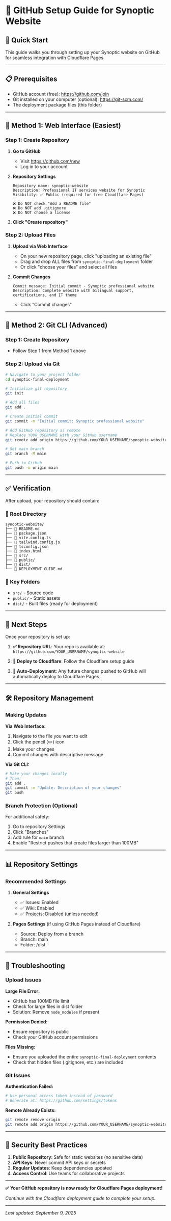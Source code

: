# 🐙 GitHub Setup Guide for Synoptic Website

## 🎯 Quick Start

This guide walks you through setting up your Synoptic website on GitHub for seamless integration with Cloudflare Pages.

---

## 📋 Prerequisites

- GitHub account (free): https://github.com/join
- Git installed on your computer (optional): https://git-scm.com/
- The deployment package files (this folder)

---

## 🚀 Method 1: Web Interface (Easiest)

### Step 1: Create Repository

1. **Go to GitHub**
   - Visit https://github.com/new
   - Log in to your account

2. **Repository Settings**
   ```
   Repository name: synoptic-website
   Description: Professional IT services website for Synoptic
   Visibility: ✅ Public (required for free Cloudflare Pages)
   
   ❌ Do NOT check "Add a README file"
   ❌ Do NOT add .gitignore
   ❌ Do NOT choose a license
   ```

3. **Click "Create repository"**

### Step 2: Upload Files

1. **Upload via Web Interface**
   - On your new repository page, click "uploading an existing file"
   - Drag and drop ALL files from `synoptic-final-deployment` folder
   - Or click "choose your files" and select all files

2. **Commit Changes**
   ```
   Commit message: Initial commit - Synoptic professional website
   Description: Complete website with bilingual support, certifications, and IT theme
   ```
   - Click "Commit changes"

---

## 🚀 Method 2: Git CLI (Advanced)

### Step 1: Create Repository
- Follow Step 1 from Method 1 above

### Step 2: Upload via Git

```bash
# Navigate to your project folder
cd synoptic-final-deployment

# Initialize git repository
git init

# Add all files
git add .

# Create initial commit
git commit -m "Initial commit: Synoptic professional website"

# Add GitHub repository as remote
# Replace YOUR_USERNAME with your GitHub username
git remote add origin https://github.com/YOUR_USERNAME/synoptic-website.git

# Set main branch
git branch -M main

# Push to GitHub
git push -u origin main
```

---

## ✅ Verification

After upload, your repository should contain:

### 📁 Root Directory
```
synoptic-website/
├── 📄 README.md
├── 📄 package.json
├── 📄 vite.config.ts
├── 📄 tailwind.config.js
├── 📄 tsconfig.json
├── 📄 index.html
├── 📁 src/
├── 📁 public/
├── 📁 dist/
└── 📄 DEPLOYMENT_GUIDE.md
```

### 📁 Key Folders
- `src/` - Source code
- `public/` - Static assets
- `dist/` - Built files (ready for deployment)

---

## 🔗 Next Steps

Once your repository is set up:

1. **✅ Repository URL**: Your repo is available at:
   `https://github.com/YOUR_USERNAME/synoptic-website`

2. **🚀 Deploy to Cloudflare**: Follow the Cloudflare setup guide

3. **🔄 Auto-Deployment**: Any future changes pushed to GitHub will automatically deploy to Cloudflare Pages

---

## 🛠️ Repository Management

### Making Updates

**Via Web Interface:**
1. Navigate to the file you want to edit
2. Click the pencil (✏️) icon
3. Make your changes
4. Commit changes with descriptive message

**Via Git CLI:**
```bash
# Make your changes locally
# Then:
git add .
git commit -m "Update: Description of your changes"
git push
```

### Branch Protection (Optional)

For additional safety:
1. Go to repository Settings
2. Click "Branches" 
3. Add rule for `main` branch
4. Enable "Restrict pushes that create files larger than 100MB"

---

## 📊 Repository Settings

### Recommended Settings

1. **General Settings**
   - ✅ Issues: Enabled
   - ✅ Wiki: Enabled
   - ✅ Projects: Disabled (unless needed)

2. **Pages Settings** (if using GitHub Pages instead of Cloudflare)
   - Source: Deploy from a branch
   - Branch: main
   - Folder: /dist

---

## 🚨 Troubleshooting

### Upload Issues

**Large File Error:**
- GitHub has 100MB file limit
- Check for large files in dist folder
- Solution: Remove `node_modules` if present

**Permission Denied:**
- Ensure repository is public
- Check your GitHub account permissions

**Files Missing:**
- Ensure you uploaded the entire `synoptic-final-deployment` contents
- Check that hidden files (.gitignore, etc.) are included

### Git Issues

**Authentication Failed:**
```bash
# Use personal access token instead of password
# Generate at: https://github.com/settings/tokens
```

**Remote Already Exists:**
```bash
git remote remove origin
git remote add origin https://github.com/YOUR_USERNAME/synoptic-website.git
```

---

## 🔐 Security Best Practices

1. **Public Repository**: Safe for static websites (no sensitive data)
2. **API Keys**: Never commit API keys or secrets
3. **Regular Updates**: Keep dependencies updated
4. **Access Control**: Use teams for collaborative projects

---

**✅ Your GitHub repository is now ready for Cloudflare Pages deployment!**

*Continue with the Cloudflare deployment guide to complete your setup.*

---

*Last updated: September 9, 2025*